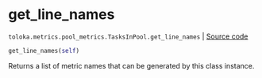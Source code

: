 # get_line_names
`toloka.metrics.pool_metrics.TasksInPool.get_line_names` | [Source code](https://github.com/Toloka/toloka-kit/blob/v1.2.2/src/metrics/pool_metrics.py#L329)

```python
get_line_names(self)
```

Returns a list of metric names that can be generated by this class instance.

